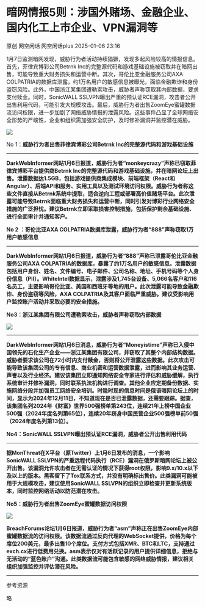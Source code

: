 #  暗网情报5则：涉国外赌场、金融企业、国内化工上市企业、VPN漏洞等   
原创 网空闲话  网空闲话plus   2025-01-06 23:16  
  
1月7日监测暗网发现，威胁行为者活动持续猖獗，发现多起风险较高的情报信息。首先，菲律宾博彩公司Betrnk Inc的完整源代码和游戏基础设施被窃取并在暗网出售，可能导致重大财务损失和运营中断。其次，哥伦比亚金融服务公司AXA COLPATRIA的数据库泄露，约1万名用户的敏感信息被曝光，面临金融欺诈和身份盗窃风险。此外，中国浙江某集团遭勒索攻击，威胁者声称窃取其内部数据，要求支付赎金。同时，SonicWALL SSLVPN曝出严重的预认证RCE漏洞，攻击者公开出售利用代码，可能引发大规模攻击。最后，威胁行为者出售ZoomEye蜜罐数据流访问权限，进一步加剧了网络威胁情报的泄露风险。这些事件凸显了全球网络安全形势的严峻性，企业和组织需加强安全防护，及时修补漏洞并监控潜在威胁。  
  
![](https://mmbiz.qpic.cn/mmbiz_jpg/0KRmt3K30icUedbOurUHjbHicDe9lISE54o2AZJLI2FoPGsaqdeJ3nav3lfDPzhwOwBMiaoVoWiawGMcAOEYMSgCFQ/640?wx_fmt=webp&from=appmsg "")  
  
No 1：**威胁行为者出售菲律宾博彩公司Betrnk Inc的完整源代码和游戏基础设施**  
  
****  
**DarkWebInformer网站1月6日报道，威胁行为者“monkeycrazy”声称已窃取菲律宾博彩平台提供商Betrnk Inc的完整源代码和游戏基础设施，并在暗网论坛上出售。泄露数据达1.5GB，包括游戏提供商集成模块、前端框架（React和Angular）、后端API和服务、实用工具以及测试环境访问权限。威胁行为者称这些文件直接从Betrnk系统中提取，适合逆向工程或部署高价值赌场平台。此次泄露可能导致Betrnk面临重大财务损失和运营中断，同时引发对博彩行业网络安全措施的广泛担忧。建议Betrnk立即采取损害控制措施，包括保护剩余基础设施、进行全面审计并通知客户。**  
  
**No 2 ：哥伦比亚AXA COLPATRIA数据库泄露，威胁行为者“888”声称窃取1万用户敏感信息**  
  
****  
**DarkWebInformer网站1月6日报道，威胁行为者“888”声称已泄露哥伦比亚金融服务公司AXA COLPATRIA的数据库，暴露了约1万名用户的敏感信息。泄露数据包括用户身份、姓名、文件编号、电子邮件、公司名称、地址、手机号码等个人身份信息（PII）。WhiteIntel数据显示，泄露涉及1,745台设备、5,066名客户和116名员工，主要影响哥伦比亚、美国和西班牙等地的用户。此次泄露可能导致金融欺诈、身份盗窃等风险，AXA COLPATRIA及其客户面临严重威胁。建议受影响用户监控账户活动并采取必要的安全措施。**  
  
**No3：浙江某集团有限公司遭勒索攻击，威胁者声称窃取内部数据**  
  
![](https://mmbiz.qpic.cn/mmbiz_png/0KRmt3K30icWmB5VLuZ38hwo0QXYVicKS5WbmmVuNRuVXYZF9kMJICgnWatySlR6mxaiau8m846oa8yMUanexiaHdA/640?wx_fmt=png&from=appmsg "")  
  
****  
**DarkWebInformer网站1月6日消息，威胁行为者“Moneyistime”声称已入侵中国领先的石化生产企业——浙江某集团有限公司，并窃取了其整个内部结构数据。威胁者要求该公司在72小时内支付赎金，否则将公开泄露这些数据。此次攻击可能导致该集团公司的专有信息、商业机密和运营数据泄露，进而影响其业务运营、声誉以及行业经济。建议该集团立即通知网络安全专家进行评估和威胁缓解，执行系统审计并修补漏洞，同时联系执法机构进行调查。其他企业应定期备份数据、实施网络分段并加强员工网络安全培训。时隐时现的信息时间是俄语暗网论坛上的时间，显示为2024年12月11日，不知道现在是否已泄露数据，还需要跟踪。据查，该集团名列2024年《财富》世界500强榜单第243位，连续21年上榜中国企业500强（2024年度名列第65位），连续20年跻身中国民营企业500强榜单前50强（2024年度名列第13位）。**  
  
**No4：SonicWALL SSLVPN曝出预认证RCE漏洞，威胁者公开出售利用代码**  
  
****  
**据MonThreat在X平台（原Twitter）上1月6日发布的消息，一个影响SonicWALL SSLVPN的严重远程代码执行（RCE）漏洞在俄罗斯暗网论坛上被公开出售。该漏洞允许攻击者在无需认证的情况下获得root权限，影响9.x/10.x以下及以上的版本。黑客留下了Tox联系方式，并没有明确标出售价。此类漏洞可能被用于大规模攻击，建议使用SonicWALL SSLVPN的组织立即检查并更新系统版本，同时监控网络活动以防范潜在攻击。**  
  
**No5：威胁行为者出售ZoomEye蜜罐数据访问权限**  
  
![](https://mmbiz.qpic.cn/mmbiz_png/0KRmt3K30icWmB5VLuZ38hwo0QXYVicKS5ptmVibzRw8Qriak2TenoRaq3hmFZX8wibwCKFhVYDyK5x2MK4r65foHFA/640?wx_fmt=png&from=appmsg "")  
  
**BreachForums论坛1月6日报道，威胁行为者“asm”声称正在出售ZoomEye内部蜜罐数据流的访问权限。该数据流通过反向代理的WebSocket提供，价格为每个席位200美元，最多出售10个席位。支付方式包括XMR、BTC和LTC，支持通过exch.cx进行低费用兑换。asm表示仅对有活跃记录的用户提供详细信息，拒绝与无活动的“蓝色账户”沟通。此类数据流可能包含敏感的网络威胁情报，建议相关组织加强监控并评估潜在风险。**  
  
****  
参考资源  
  
略  
  
